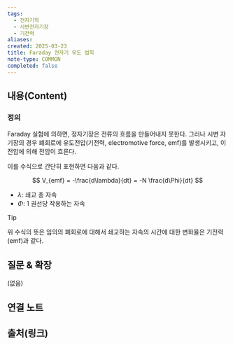```yaml
---
tags:
  - 전자기학
  - 시변전자기장
  - 기전력
aliases: 
created: 2025-03-23
title: Faraday 전자기 유도 법칙
note-type: COMMON
completed: false
---
```


## 내용(Content)

### 정의

Faraday 실험에 의하면, 정자기장은 전류의 흐름을 만들어내지 못한다. 그러나 시변 자기장의 경우 폐회로에 유도전압(기전력, electromotive force, emf)를 발생시키고, 이 전압에 의해 전압이 흐른다.

이를 수식으로 간단히 표현하면 다음과 같다.

$$
V_{emf} = -\frac{d\lambda}{dt} = -N \frac{d\Phi}{dt}
$$
- $\lambda$: 쇄교 총 자속
- $\Phi$: 1 권선당 작용하는 자속

>[!tip]
>위 수식의 뜻은 임의의 폐회로에 대해서 쇄교하는 자속의 시간에 대한 변화율은 기전력(emf)과 같다.

## 질문 & 확장

(없음)

## 연결 노트

## 출처(링크)

